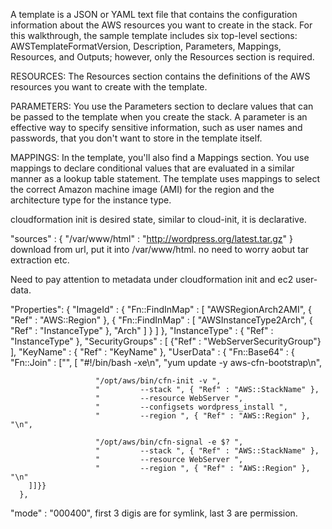 A template is a JSON or YAML text file that contains the configuration information about the AWS resources you want to create in the stack. For this walkthrough, the sample template includes six top-level sections: AWSTemplateFormatVersion, Description, Parameters, Mappings, Resources, and Outputs; however, only the Resources section is required.

RESOURCES: The Resources section contains the definitions of the AWS resources you want to create with the template.

PARAMETERS: You use the Parameters section to declare values that can be passed to the template when you create the stack. A parameter is an effective way to specify sensitive information, such as user names and passwords, that you don't want to store in the template itself.

MAPPINGS: In the template, you'll also find a Mappings section. You use mappings to declare conditional values that are evaluated in a similar manner as a lookup table statement. The template uses mappings to select the correct Amazon machine image (AMI) for the region and the architecture type for the instance type.



cloudformation init is desired state, similar to cloud-init, it is declarative.

"sources" : {
  "/var/www/html" : "http://wordpress.org/latest.tar.gz"
}
  download from url, put it into /var/www/html. no need to worry aobut tar extraction etc.



Need to pay attention to metadata under cloudformation init and ec2 user-data.

"Properties": {
        "ImageId" : { "Fn::FindInMap" : [ "AWSRegionArch2AMI", { "Ref" : "AWS::Region" },
                          { "Fn::FindInMap" : [ "AWSInstanceType2Arch", { "Ref" : "InstanceType" }, "Arch" ] } ] },
        "InstanceType"   : { "Ref" : "InstanceType" },
        "SecurityGroups" : [ {"Ref" : "WebServerSecurityGroup"} ],
        "KeyName"        : { "Ref" : "KeyName" },
        "UserData" : { "Fn::Base64" : { "Fn::Join" : ["", [
                       "#!/bin/bash -xe\n",
                       "yum update -y aws-cfn-bootstrap\n",

                       "/opt/aws/bin/cfn-init -v ",
                       "         --stack ", { "Ref" : "AWS::StackName" },
                       "         --resource WebServer ",
                       "         --configsets wordpress_install ",
                       "         --region ", { "Ref" : "AWS::Region" }, "\n",

                       "/opt/aws/bin/cfn-signal -e $? ",
                       "         --stack ", { "Ref" : "AWS::StackName" },
                       "         --resource WebServer ",
                       "         --region ", { "Ref" : "AWS::Region" }, "\n"
        ]]}}
      },


  "mode"  : "000400", first 3 digis are for symlink, last 3 are permission.
